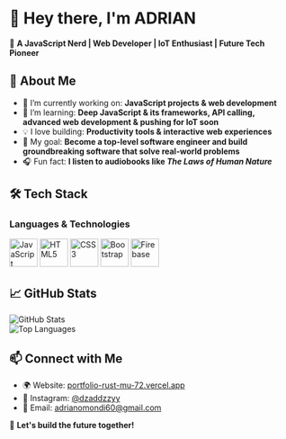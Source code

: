 # 👋 Hey there, I'm ADRIAN  

🚀 **A JavaScript Nerd | Web Developer | IoT Enthusiast | Future Tech Pioneer**  

## 🌟 About Me  
- 🔭 I’m currently working on: **JavaScript projects & web development**  
- 🌱 I’m learning: **Deep JavaScript & its frameworks, API calling, advanced web development & pushing for IoT soon**  
- 💡 I love building: **Productivity tools & interactive web experiences**  
- 🎯 My goal: **Become a top-level software engineer and build groundbreaking software that solve real-world problems**  
- 🎧 Fun fact: **I listen to audiobooks like *The Laws of Human Nature***  

## 🛠️ Tech Stack  
### **Languages & Technologies**  
<p align="left">
  <img src="https://cdn.jsdelivr.net/gh/devicons/devicon/icons/javascript/javascript-original.svg" alt="JavaScript" width="50" height="50"/>
  <img src="https://cdn.jsdelivr.net/gh/devicons/devicon/icons/html5/html5-original.svg" alt="HTML5" width="50" height="50"/>
  <img src="https://cdn.jsdelivr.net/gh/devicons/devicon/icons/css3/css3-original.svg" alt="CSS3" width="50" height="50"/>
  <img src="https://cdn.jsdelivr.net/gh/devicons/devicon/icons/bootstrap/bootstrap-original.svg" alt="Bootstrap" width="50" height="50"/>
  <img src="https://cdn.jsdelivr.net/gh/devicons/devicon/icons/firebase/firebase-plain.svg" alt="Firebase" width="50" height="50"/>
</p>  

## 📈 GitHub Stats  
![GitHub Stats](https://github-readme-stats.vercel.app/api?username=adrian-254&layout_icons=true&theme=radical)  
![Top Languages](https://github-readme-stats.vercel.app/api/top-langs/?username=adrian-254&layout=compact&theme=radical)  

## 📫 Connect with Me  
- 🌍 Website: [portfolio-rust-mu-72.vercel.app](https://portfolio-rust-mu-72.vercel.app/)  
- 💬 Instagram: [@dzaddzzyy](https://www.instagram.com/dzaddzzyy)  
- 📩 Email: [adrianomondi60@gmail.com](mailto:adrianomondi60@gmail.com)  

🚀 **Let's build the future together!**  
